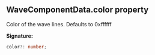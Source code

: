 
## WaveComponentData.color property

Color of the wave lines. Defaults to 0xffffff

**Signature:**

```typescript
color?: number;
```
